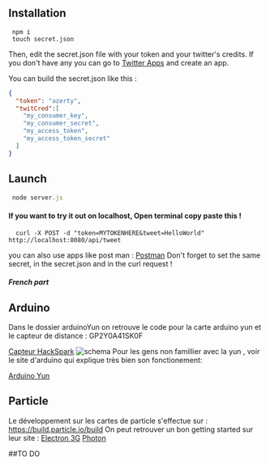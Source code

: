 ## Installation
```shell
 npm i
 touch secret.json
```
Then, edit the secret.json file with your token and your twitter's credits.
If you don't have any you can go to [Twitter Apps](https://apps.twitter.com/) and create an app.

You can build the secret.json like this :
```json
{
  "token": "azerty",
  "twitCred":[
    "my_consumer_key",         
    "my_consumer_secret",   
    "my_access_token",         
    "my_access_token_secret"
  ]
}
```
## Launch
```javascript
 node server.js
```

#### If you want to try it out on localhost, Open terminal copy paste this !
```
  curl -X POST -d "token=MYTOKENHERE&tweet=HelloWorld" http://localhost:8080/api/tweet
```
you can also use apps like post man :
  [Postman](https://chrome.google.com/webstore/detail/postman/fhbjgbiflinjbdggehcddcbncdddomop)
Don't forget to set the same secret, in the secret.json and in the curl request !



##### French part

## Arduino

  Dans le dossier arduinoYun on retrouve le code pour la carte arduino yun et le capteur de distance : GP2Y0A41SK0F

  [Capteur HackSpark](https://hackspark.fr/fr/ir-distance-sensor-gp2y0a41sk0f-4-30cm-analog-output.html )
  ![schema](http://communityofrobots.com/sites/default/files/images/u1/sharp_ir_arduino_0.jpg "Schema")
  Pour les gens non famillier avec la yun , voir le site d'arduino qui explique très bien son fonctionement:

  [Arduino Yun](https://www.arduino.cc/en/Guide/ArduinoYun)

## Particle

  Le développement sur les cartes de particle s'effectue sur : https://build.particle.io/build
  On peut retrouver un bon getting started sur leur site :
    [Electron 3G](https://docs.particle.io/guide/getting-started/intro/electron/)
    [Photon](https://docs.particle.io/guide/getting-started/intro/photon/)

##TO DO
